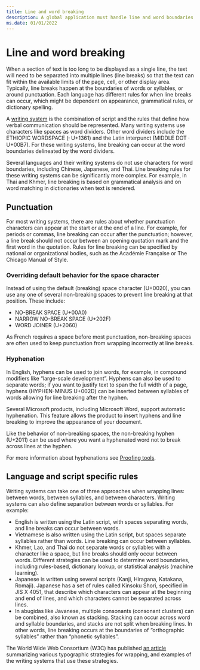```yaml
---
title: Line and word breaking
description: A global application must handle line and word boundaries for global data.
ms.date: 01/01/2022
---
```


# Line and word breaking

When a section of text is too long to be displayed as a single line, the text will need to be separated into multiple lines (line breaks) so that the text can fit within the available limits of the page, cell, or other display area. Typically, line breaks happen at the boundaries of words or syllables, or around punctuation. Each language has different rules for when line breaks can occur, which might be dependent on appearance, grammatical rules, or dictionary spelling.

A [writing system](writing-systems.md) is the combination of script and the rules that define how verbal communication should be represented. Many writing systems use characters like spaces as word dividers. Other word dividers include the ETHIOPIC WORDSPACE (፡ U+1361) and the Latin interpunct (MIDDLE DOT · U+00B7). For these writing systems, line breaking can occur at the word boundaries delineated by the word dividers.

Several languages and their writing systems do not use characters for word boundaries, including Chinese, Japanese, and Thai. Line breaking rules for these writing systems can be significantly more complex. For example, in Thai and Khmer, line breaking is based on grammatical analysis and on word matching in dictionaries when text is rendered.

## Punctuation

For most writing systems, there are rules about whether punctuation characters can appear at the start or at the end of a line. For example, for periods or commas, line breaking can occur after the punctuation; however, a line break should not occur between an opening quotation mark and the first word in the quotation. Rules for line breaking can be specified by national or organizational bodies, such as the Académie Française or The Chicago Manual of Style.

### Overriding default behavior for the space character

Instead of using the default (breaking) space character (U+0020), you can use any one of several non-breaking spaces to prevent line breaking at that position. These include:

- NO-BREAK SPACE (U+00A0)
- NARROW NO-BREAK SPACE (U+202F)
- WORD JOINER (U+2060)

As French requires a space before most punctuation, non-breaking spaces are often used to keep punctuation from wrapping incorrectly at line breaks.

### Hyphenation

In English, hyphens can be used to join words, for example, in compound modifiers like “large-scale development”. Hyphens can also be used to separate words; if you want to justify text to span the full width of a page, hyphens (HYPHEN-MINUS U+002D) can be inserted between syllables of words allowing for line breaking after the hyphen.

Several Microsoft products, including Microsoft Word, support automatic hyphenation. This feature allows the product to insert hyphens and line breaking to improve the appearance of your document.

Like the behavior of non-breaking spaces, the non-breaking hyphen (U+2011) can be used where you want a hyphenated word not to break across lines at the hyphen. 

For more information about hyphenations see [Proofing tools](../locale/dictionaries-spelling.md).

## Language and script specific rules

Writing systems can take one of three approaches when wrapping lines: between words, between syllables, and between characters. Writing systems can also define separation between words or syllables. For example:

- English is written using the Latin script, with spaces separating words, and line breaks can occur between words.
- Vietnamese is also written using the Latin script, but spaces separate syllables rather than words. Line breaking can occur between syllables.
- Khmer, Lao, and Thai do not separate words or syllables with a character like a space, but line breaks should only occur between words. Different strategies can be used to determine word boundaries, including rules-based, dictionary lookup, or statistical analysis (machine learning).
- Japanese is written using several scripts (Kanji, Hiragana, Katakana, Romaji). Japanese has a set of rules called Kinsoku Shori, specified in JIS X 4051, that describe which characters can appear at the beginning and end of lines, and which characters cannot be separated across lines.
- In abugidas like Javanese, multiple consonants (consonant clusters) can be combined, also known as stacking. Stacking can occur across word and syllable boundaries, and stacks are not split when breaking lines. In other words, line breaking occurs at the boundaries of “orthographic syllables” rather than “phonetic syllables”.

The World Wide Web Consortium (W3C) has published [an article](https://www.w3.org/International/articles/typography/linebreak) summarizing various typographic strategies for wrapping, and examples of the writing systems that use these strategies.

